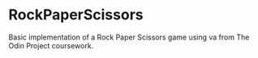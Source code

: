 # RockPaperScissors

Basic implementation of a Rock Paper Scissors game using va from The Odin Project coursework.

